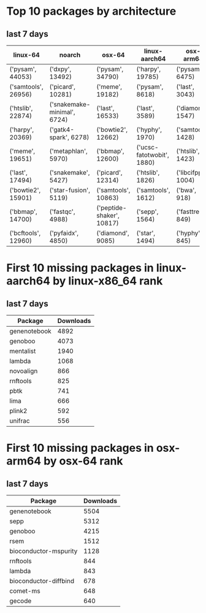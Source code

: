 # Top 10 packages by architecture
## last 7 days
|linux-64 | noarch | osx-64 | linux-aarch64 | osx-arm64 | 
|-|-|-|-|-|
|('pysam', 44053) |('dxpy', 13492) |('pysam', 34790) |('harpy', 19785) |('pysam', 6475) |
|('samtools', 26956) |('picard', 10281) |('meme', 19182) |('pysam', 8618) |('last', 3043) |
|('htslib', 22874) |('snakemake-minimal', 6724) |('last', 16533) |('last', 3589) |('diamond', 1547) |
|('harpy', 20369) |('gatk4-spark', 6278) |('bowtie2', 12662) |('hyphy', 1970) |('samtools', 1428) |
|('meme', 19651) |('metaphlan', 5970) |('bbmap', 12600) |('ucsc-fatotwobit', 1880) |('htslib', 1423) |
|('last', 17494) |('snakemake', 5427) |('picard', 12314) |('htslib', 1826) |('libcifpp', 1004) |
|('bowtie2', 15901) |('star-fusion', 5119) |('samtools', 10863) |('samtools', 1612) |('bwa', 918) |
|('bbmap', 14700) |('fastqc', 4988) |('peptide-shaker', 10817) |('sepp', 1564) |('fasttree', 849) |
|('bcftools', 12960) |('pyfaidx', 4850) |('diamond', 9085) |('star', 1494) |('hyphy', 845) |
# First 10 missing packages in linux-aarch64 by linux-x86_64 rank
## last 7 days

| Package | Downloads |
| - | - |
| genenotebook | 4892 | 
| genoboo | 4073 | 
| mentalist | 1940 | 
| lambda | 1068 | 
| novoalign | 866 | 
| rnftools | 825 | 
| pbtk | 741 | 
| lima | 666 | 
| plink2 | 592 | 
| unifrac | 556 | 
# First 10 missing packages in osx-arm64 by osx-64 rank
## last 7 days

| Package | Downloads |
| - | - |
| genenotebook | 5504 | 
| sepp | 5312 | 
| genoboo | 4215 | 
| rsem | 1512 | 
| bioconductor-mspurity | 1128 | 
| rnftools | 844 | 
| lambda | 843 | 
| bioconductor-diffbind | 678 | 
| comet-ms | 648 | 
| gecode | 640 | 
